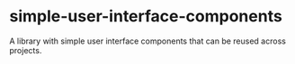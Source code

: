 # simple-user-interface-components
A library with simple user interface components that can be reused across projects.
